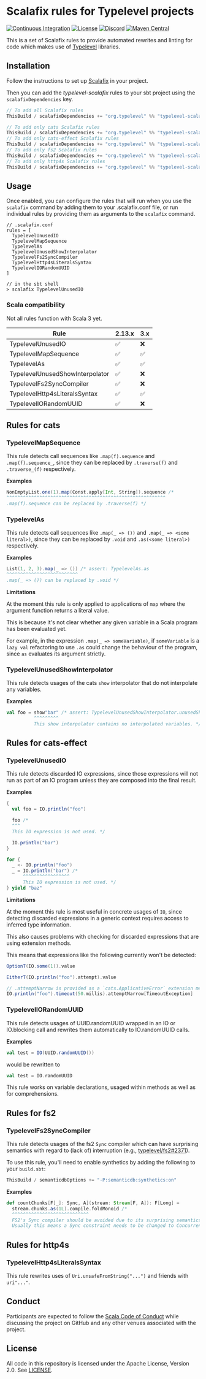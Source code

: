 # Scalafix rules for Typelevel projects

[![Continuous Integration](https://github.com/typelevel/typelevel-scalafix/actions/workflows/ci.yml/badge.svg)](https://github.com/typelevel/typelevel-scalafix/actions/workflows/ci.yml)
[![License](https://img.shields.io/github/license/typelevel/typelevel-scalafix.svg)](https://opensource.org/licenses/Apache-2.0)
[![Discord](https://img.shields.io/discord/632277896739946517.svg?label=&logo=discord&logoColor=ffffff&color=404244&labelColor=6A7EC2)](https://discord.gg/D7wY3aH7BQ)
[![Maven Central](https://img.shields.io/maven-central/v/org.typelevel/typelevel-scalafix_2.13)](https://search.maven.org/artifact/org.typelevel/typelevel-scalafix_2.13)

This is a set of Scalafix rules to provide automated rewrites and linting for code which makes use of [Typelevel](https://github.com/typelevel) libraries.

## Installation

Follow the instructions to set up [Scalafix](https://scalacenter.github.io/scalafix/docs/users/installation.html) in your project.

Then you can add the *typelevel-scalafix* rules to your sbt project using the `scalafixDependencies` key.

```scala
// To add all Scalafix rules
ThisBuild / scalafixDependencies += "org.typelevel" %% "typelevel-scalafix" % "0.2.0"

// To add only cats Scalafix rules
ThisBuild / scalafixDependencies += "org.typelevel" %% "typelevel-scalafix-cats" % "0.2.0"
// To add only cats-effect Scalafix rules
ThisBuild / scalafixDependencies += "org.typelevel" %% "typelevel-scalafix-cats-effect" % "0.2.0"
// To add only fs2 Scalafix rules
ThisBuild / scalafixDependencies += "org.typelevel" %% "typelevel-scalafix-fs2" % "0.2.0"
// To add only http4s Scalafix rules
ThisBuild / scalafixDependencies += "org.typelevel" %% "typelevel-scalafix-http4s" % "0.2.0"
```

## Usage

Once enabled, you can configure the rules that will run when you use the `scalafix` command by adding them to your .scalafix.conf file, or run individual rules by providing them as arguments to the `scalafix` command.

```
// .scalafix.conf
rules = [
  TypelevelUnusedIO
  TypelevelMapSequence
  TypelevelAs
  TypelevelUnusedShowInterpolator
  TypelevelFs2SyncCompiler
  TypelevelHttp4sLiteralsSyntax
  TypelevelIORandomUUID
]
```

```
// in the sbt shell
> scalafix TypelevelUnusedIO
```

### Scala compatibility

Not all rules function with Scala 3 yet.

| Rule                            | 2.13.x             | 3.x                |
|---------------------------------|--------------------|--------------------|
| TypelevelUnusedIO               | :white_check_mark: | :x:                |
| TypelevelMapSequence            | :white_check_mark: | :white_check_mark: |
| TypelevelAs                     | :white_check_mark: | :white_check_mark: |
| TypelevelUnusedShowInterpolator | :white_check_mark: | :x:                |
| TypelevelFs2SyncCompiler        | :white_check_mark: | :x:                |
| TypelevelHttp4sLiteralsSyntax   | :white_check_mark: | :white_check_mark: |
| TypelevelIORandomUUID           | :white_check_mark: | :x:                |

## Rules for cats

### TypelevelMapSequence

This rule detects call sequences like `.map(f).sequence` and `.map(f).sequence_`, since they can be replaced by `.traverse(f)` and `.traverse_(f)` respectively.

**Examples**

```scala
NonEmptyList.one(1).map(Const.apply[Int, String]).sequence /*
^^^^^^^^^^^^^^^^^^^^^^^^^^^^^^^^^^^^^^^^^^^^^^^^^^^^^^^^^^
.map(f).sequence can be replaced by .traverse(f) */
```

### TypelevelAs

This rule detects call sequences like `.map(_ => ())` and `.map(_ => <some literal>)`, since they can be replaced by `.void` and `.as(<some literal>)` respectively.

**Examples**

```scala
List(1, 2, 3).map(_ => ()) /* assert: TypelevelAs.as
^^^^^^^^^^^^^^^^^^^^^^^^^^
.map(_ => ()) can be replaced by .void */
```

**Limitations**

At the moment this rule is only applied to applications of `map` where the argument function returns a literal value.

This is because it's not clear whether any given variable in a Scala program has been evaluated yet.

For example, in the expression `.map(_ => someVariable)`, if `someVariable` is a `lazy val` refactoring to use `.as` could change the behaviour of the program, since `as` evaluates its argument strictly.

### TypelevelUnusedShowInterpolator

This rule detects usages of the cats `show` interpolator that do not interpolate any variables.

**Examples**

```scala
val foo = show"bar" /* assert: TypelevelUnusedShowInterpolator.unusedShowInterpolator
          ^^^^^^^^^
          This show interpolator contains no interpolated variables. */
```

## Rules for cats-effect

### TypelevelUnusedIO

This rule detects discarded IO expressions, since those expressions will not run as part of an IO program unless they are composed into the final result.

**Examples**

```scala
{
  val foo = IO.println("foo")

  foo /*
  ^^^
  This IO expression is not used. */

  IO.println("bar")
}

for {
  _ <- IO.println("foo")
  _ = IO.println("bar") /*
      ^^^^^^^^^^^^^^^^^
      This IO expression is not used. */
} yield "baz"
```

**Limitations**

At the moment this rule is most useful in concrete usages of `IO`, since detecting discarded expressions in a generic context requires access to inferred type information.

This also causes problems with checking for discarded expressions that are using extension methods.

This means that expressions like the following currently won't be detected:

```scala
OptionT(IO.some(1)).value

EitherT(IO.println("foo").attempt).value

// .attemptNarrow is provided as a `cats.ApplicativeError` extension method
IO.println("foo").timeout(50.millis).attemptNarrow[TimeoutException]
```

### TypelevelIORandomUUID

This rule detects usages of UUID.randomUUID wrapped in an IO or IO.blocking call and rewrites them automatically to IO.randomUUID calls.

**Examples**

```scala
val test = IO(UUID.randomUUID())
```

would be rewritten to
```scala
val test = IO.randomUUID
```

This rule works on variable declarations, usaged within methods as well as for comprehensions.

## Rules for fs2

### TypelevelFs2SyncCompiler

This rule detects usages of the fs2 `Sync` compiler which can have surprising semantics with regard to (lack of) interruption (e.g., [typelevel/fs2#2371](https://github.com/typelevel/fs2/issues/2371)).

To use this rule, you'll need to enable synthetics by adding the following to your `build.sbt`:
```scala
ThisBuild / semanticdbOptions += "-P:semanticdb:synthetics:on"
```


**Examples**

```scala
def countChunks[F[_]: Sync, A](stream: Stream[F, A]): F[Long] =
  stream.chunks.as(1L).compile.foldMonoid /*
  ^^^^^^^^^^^^^^^^^^^^^^^^^^^^
  FS2's Sync compiler should be avoided due to its surprising semantics.
  Usually this means a Sync constraint needs to be changed to Concurrent or upgraded to Async. */
```

## Rules for http4s

### TypelevelHttp4sLiteralsSyntax

This rule rewrites uses of `Uri.unsafeFromString("...")` and friends with `uri"..."`.

## Conduct

Participants are expected to follow the [Scala Code of Conduct](https://www.scala-lang.org/conduct/) while discussing the project on GitHub and any other venues associated with the project.

## License

All code in this repository is licensed under the Apache License, Version 2.0.  See [LICENSE](./LICENSE).
